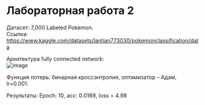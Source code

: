 # Лабораторная работа 2

Датасет: 7,000 Labeled Pokemon.  
Ссылка: https://www.kaggle.com/datasets/lantian773030/pokemonclassification/data

Архитектура fully connected network:  
![image](https://github.com/user-attachments/assets/c2626cb4-eafa-4b43-ae83-e5a88938feca)
  
Функция потерь: бинарная кроссэнтропия, оптимизатор - Адам, lr=0.001.  

Результаты: Epoch: 10, acc: 0.0169, loss = 4.98
